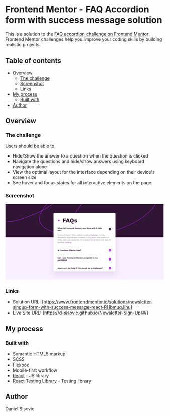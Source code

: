 # Frontend Mentor - FAQ Accordion form with success message solution

This is a solution to the [FAQ accordion challenge on Frontend Mentor](https://www.frontendmentor.io/challenges/faq-accordion-wyfFdeBwBz). Frontend Mentor challenges help you improve your coding skills by building realistic projects. 

## Table of contents

- [Overview](#overview)
  - [The challenge](#the-challenge)
  - [Screenshot](#screenshot)
  - [Links](#links)
- [My process](#my-process)
  - [Built with](#built-with)
- [Author](#author)

## Overview

### The challenge

Users should be able to:

- Hide/Show the answer to a question when the question is clicked
- Navigate the questions and hide/show answers using keyboard navigation alone
- View the optimal layout for the interface depending on their device's screen size
- See hover and focus states for all interactive elements on the page

### Screenshot

![](./screenshot.jpg)

### Links

- Solution URL: [https://www.frontendmentor.io/solutions/newsletter-singup-form-with-success-message-react-RHbmuqJihu]
- Live Site URL: [https://d-sisovic.github.io/Newsletter-Sign-Up/#/]

## My process

### Built with

- Semantic HTML5 markup
- SCSS
- Flexbox
- Mobile-first workflow
- [React](https://reactjs.org/) - JS library
- [React Testing Library](https://testing-library.com/docs/react-testing-library/intro/) - Testing library

## Author

Daniel Sisovic
